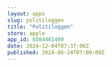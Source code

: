 ```yaml
---
layout: apps
slug: politiloggen
title: "Politiloggen"
store: apple
app_id: 6504481490
date: 2024-12-04T07:37:06Z
published: 2024-06-24T07:00:00Z
---
```

